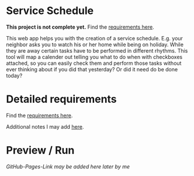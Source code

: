 # Service Schedule

**This project is not complete yet.** Find the [requirements here](Documentation/requirements.md).


This web app helps you with the creation of a service schedule. 
E.g. your neighbor asks you to watch his or her home while being on holiday. 
While they are away certain tasks have to be performed in different rhythms. This tool will map a calender out telling you what to do when with checkboxes attached, so you can easily check them and perform those tasks without ever thinking about if you did that yesterday? Or did it need do be done today?

# Detailed requirements

Find the [requirements here](Documentation/requirements.md).

Additional notes I may add [here](Documentation/notes.md).

# Preview / Run 

*GitHub-Pages-Link may be added here later by me*
